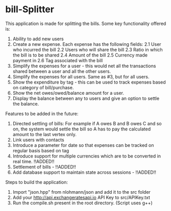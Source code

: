 # bill-Splitter
This application is made for splitting the bills. Some key functionality offered is:
1. Ability to add new users
2. Create a new expense. Each expense has the following fields:
    2.1 User who incurred the bill
    2.2 Users who will share the bill
    2.3 Ratio in which the bill is to be shared
    2.4 Amount of the bill
    2.5 Currency made payment in
    2.6 Tag associated with the bill
3. Simplify the expenses for a user - this would net all the transactions shared between a user and all the other users.
4. Simplify the expenses for all users. Same as #3, but for all users.
5. Show the expenditure by tag - this can be used to track expenses based on category of bill/purchase.
6. Show the net owes/owed/balance amount for a user.
7. Display the balance between any to users and give an option to settle the balance.

Features to be added in the future:
1. Directed settling of bills: For example if A owes B and B owes C and so on, the system would settle the bill so A has to pay the calculated amount to the last vertex only.
2. Link users with contacts
3. Introduce a parameter for date so that expenses can be tracked on regular basis based on tag
4. Introduce support for multiple currencies which are to be converted in real time. !!ADDED!!
5. Settlement of bills - !!ADDED!!
6. Add database support to maintain state across sessions - !!ADDED!!

Steps to build the application:
1. Import "json.hpp" from nlohmann/json and add it to the src folder
2. Add your http://api.exchangeratesapi.io API Key to src/APIKey.txt
3. Run the compile.sh present in the root directory. (Script uses g++)


